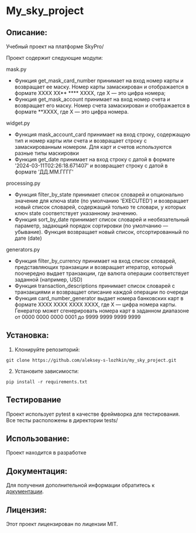# My_sky_project

## Описание:

Учебный проект на платформе SkyPro/

Проект содержит следующие модули:

mask.py
- Функция get_mask_card_number принимает на вход номер карты и возвращает ее маску. Номер карты замаскирован и 
  отображается в формате XXXX XX** **** XXXX, где X — это цифра номера;
- Функция get_mask_account принимает на вход номер счета и возвращает его маску. Номер счета замаскирован и 
  отображается в формате **XXXX, где X — это цифра номера.

widget.py
- Функция mask_account_card принимает на вход строку, содержащую тип и номер карты или счета и возвращает строку
  с замаскированным номером. Для карт и счетов используются разные типы маскировки
- Функция get_date принимает на вход строку с датой в формате '2024-03-11T02:26:18.671407'
  и возвращает строку с датой в формате 'ДД.ММ.ГГГГ'

processing.py
- Функция filter_by_state принимает список словарей и опционально значение для ключа state (по умолчанию 'EXECUTED') и 
  возвращает новый список словарей, содержащий только те словари, у которых ключ state соответствует указанному значению.
- Функция sort_by_date принимает список словарей и необязательный параметр, задающий порядок сортировки (по умолчанию —
  убывание). Функция возвращает новый список, отсортированный по дате (date)

generators.py
- Функция filter_by_currency принимает на вход список словарей, представляющих транзакции и возвращает итератор, который 
  поочередно
  выдает транзакции, где валюта операции соответствует заданной (например, USD)
- Функция transaction_descriptions принимает список словарей с транзакциями и возвращает описание каждой операции по 
  очереди
- Функция card_number_generator выдает номера банковских карт в формате XXXX XXXX XXXX XXXX, где X — цифра номера карты. 
  Генератор может сгенерировать номера карт в заданном диапазоне от 0000 0000 0000 0001 до 9999 9999 9999 9999

## Установка:

1. Клонируйте репозиторий:
```
git clone https://github.com/aleksey-s-lozhkin/my_sky_project.git
```
2. Установите зависимости:
```
pip install -r requirements.txt
```
## Тестирование

Проект использует pytest в качестве фреймворка для тестирования. 
Все тесты расположены в директории tests/

## Использование:

Проект находится в разработке

## Документация:

Для получения дополнительной информации обратитесь к [документации](README.md).

## Лицензия:

Этот проект лицензирован по лицензии MIT.

